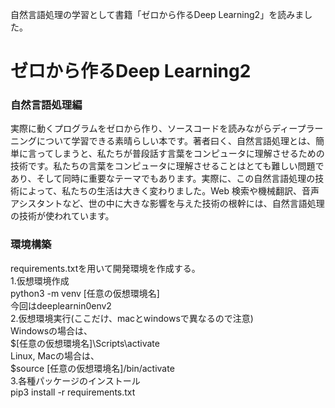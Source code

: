 自然言語処理の学習として書籍「ゼロから作るDeep Learning2」を読みました。
<h1>ゼロから作るDeep Learning2</h1>
<h3>自然言語処理編</h3>
<p>実際に動くプログラムをゼロから作り、ソースコードを読みながらディープラーニングについて学習できる素晴らしい本です。著者曰く、自然言語処理とは、簡単に言ってしまうと、私たちが普段話す言葉をコンピュータに理解させるための技術です。私たちの言葉をコンピュータに理解させることはとても難しい問題であり、そして同時に重要なテーマでもあります。実際に、この自然言語処理の技術によって、私たちの生活は大きく変わりました。Web 検索や機械翻訳、音声アシスタントなど、世の中に大きな影響を与えた技術の根幹には、自然言語処理の技術が使われています。<br>
   <h3>環境構築</h3>
   requirements.txtを用いて開発環境を作成する。<br>
   1.仮想環境作成<br>
   python3 -m venv  [任意の仮想環境名]<br>
   今回はdeeplearnin0env2<br>
   2.仮想環境実行(ここだけ、macとwindowsで異なるので注意)<br>
   Windowsの場合は、<br>
   $[任意の仮想環境名]\Scripts\activate<br>
   Linux, Macの場合は、<br>
   $source [任意の仮想環境名]/bin/activate<br>
   3.各種パッケージのインストール<br>
   pip3 install -r requirements.txt<br>
</p>
